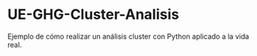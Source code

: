 # UE-GHG-Cluster-Analisis
Ejemplo de cómo realizar un análisis cluster con Python aplicado a la vida real.
